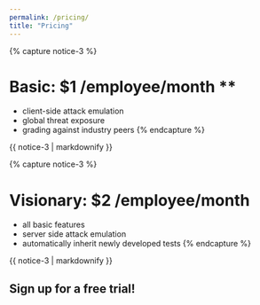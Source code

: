 ```yaml
---
permalink: /pricing/
title: "Pricing"
---
```


{% capture notice-3 %}
# Basic:  $1 /employee/month **
* client-side attack emulation
* global threat exposure
* grading against industry peers
{% endcapture %}
<div class="notice">{{ notice-3 | markdownify }}</div>

{% capture notice-3 %}
# Visionary:  $2 /employee/month
* all basic features
* server side attack emulation
* automatically inherit newly developed tests
{% endcapture %}
<div class="notice">{{ notice-3 | markdownify }}</div>

## Sign up for a free trial!

<script charset="utf-8" type="text/javascript" src="//js.hsforms.net/forms/shell.js"></script>
<script>
  hbspt.forms.create({
	portalId: "8898112",
	formId: "2b1cfdb3-6618-4dd8-86e4-4786274c0d38"
});
</script>